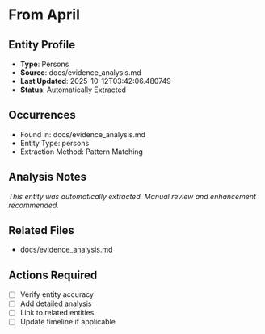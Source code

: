 # From April

## Entity Profile
- **Type**: Persons
- **Source**: docs/evidence_analysis.md
- **Last Updated**: 2025-10-12T03:42:06.480749
- **Status**: Automatically Extracted

## Occurrences
- Found in: docs/evidence_analysis.md
- Entity Type: persons
- Extraction Method: Pattern Matching

## Analysis Notes
*This entity was automatically extracted. Manual review and enhancement recommended.*

## Related Files
- docs/evidence_analysis.md

## Actions Required
- [ ] Verify entity accuracy
- [ ] Add detailed analysis
- [ ] Link to related entities
- [ ] Update timeline if applicable
